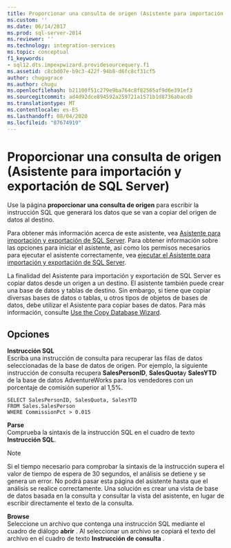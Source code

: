```yaml
---
title: Proporcionar una consulta de origen (Asistente para importación y exportación de SQL Server) | Microsoft Docs
ms.custom: ''
ms.date: 06/14/2017
ms.prod: sql-server-2014
ms.reviewer: ''
ms.technology: integration-services
ms.topic: conceptual
f1_keywords:
- sql12.dts.impexpwizard.providesourcequery.f1
ms.assetid: c8cbd07e-b9c3-422f-94b8-d6fc8cf31cf5
author: chugugrace
ms.author: chugu
ms.openlocfilehash: b21100f51c279e9ba764c8f82565af9d6e391ef3
ms.sourcegitcommit: ad4d92dce894592a259721a1571b1d8736abacdb
ms.translationtype: MT
ms.contentlocale: es-ES
ms.lasthandoff: 08/04/2020
ms.locfileid: "87674919"
---
```

# <a name="provide-a-source-query-sql-server-import-and-export-wizard"></a>Proporcionar una consulta de origen (Asistente para importación y exportación de SQL Server)
  Use la página **proporcionar una consulta de origen** para escribir la instrucción SQL que generará los datos que se van a copiar del origen de datos al destino.  
  
 Para obtener más información acerca de este asistente, vea [Asistente para importación y exportación de SQL Server](import-and-export-data-with-the-sql-server-import-and-export-wizard.md). Para obtener información sobre las opciones para iniciar el asistente, así como los permisos necesarios para ejecutar el asistente correctamente, vea [ejecutar el Asistente para importación y exportación de SQL Server](start-the-sql-server-import-and-export-wizard.md).  
  
 La finalidad del Asistente para importación y exportación de SQL Server es copiar datos desde un origen a un destino. El asistente también puede crear una base de datos y tablas de destino. Sin embargo, si tiene que copiar diversas bases de datos o tablas, u otros tipos de objetos de bases de datos, debe utilizar el Asistente para copiar bases de datos. Para más información, consulte [Use the Copy Database Wizard](../../relational-databases/databases/use-the-copy-database-wizard.md).  
  
## <a name="options"></a>Opciones  
 **Instrucción SQL**  
 Escriba una instrucción de consulta para recuperar las filas de datos seleccionadas de la base de datos de origen. Por ejemplo, la siguiente instrucción de consulta recupera **SalesPersonID**, **SalesQuota**y **SalesYTD** de la base de datos AdventureWorks para los vendedores con un porcentaje de comisión superior al 1,5%.  
  
```  
SELECT SalesPersonID, SalesQuota, SalesYTD  
FROM Sales.SalesPerson  
WHERE CommissionPct > 0.015  
```  
  
 **Parse**  
 Comprueba la sintaxis de la instrucción SQL en el cuadro de texto **Instrucción SQL**.  
  
> [!NOTE]  
>  Si el tiempo necesario para comprobar la sintaxis de la instrucción supera el valor de tiempo de espera de 30 segundos, el análisis se detiene y se genera un error. No podrá pasar esta página del asistente hasta que el análisis se realice correctamente. Una solución es crear una vista de base de datos basada en la consulta y consultar la vista del asistente, en lugar de escribir directamente el texto de la consulta.  
  
 **Browse**  
 Seleccione un archivo que contenga una instrucción SQL mediante el cuadro de diálogo **abrir** . Al seleccionar un archivo se copiará el texto del archivo en el cuadro de texto **Instrucción de consulta** .  
  
  
